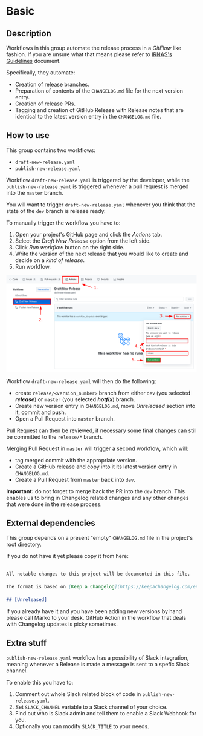 # Basic

## Description

Workflows in this group automate the release process in a *GitFlow* like
fashion. If you are unsure what that means please refer to [IRNAS's Guidelines]
document.

Specifically, they automate:
* Creation of release branches.
* Preparation of contents of the `CHANGELOG.md` file for the next version
  entry.
* Creation of release PRs.
* Tagging and creation of GitHub Release with Release notes that are identical
  to the latest version entry in the `CHANGELOG.md` file.


## How to use

This group contains two workflows:
* `draft-new-release.yaml`
* `publish-new-release.yaml`

Workflow `draft-new-release.yaml` is triggered by the developer, while the
`publish-new-release.yaml` is triggered whenever a pull request is merged into
the `master` branch.

You will want to trigger `draft-new-release.yaml` whenever you think that the
state of the `dev` branch is release ready.

To manually trigger the workflow you have to:
1. Open your project's GitHub page and click the *Actions* tab.
2. Select the *Draft New Release* option from the left side.
3. Click *Run workflow* button on the right side.
4. Write the version of the next release that you would like to create and
decide on a *kind of release*.
5. Run workflow.

![basic_workflow](basic_workflow.png)

Workflow `draft-new-release.yaml` will then do the following:
* create `release/<version_number>` branch from either `dev` (you selected
  ***release***) or `master` (you selected ***hotfix***) branch.
* Create new version entry in `CHANGELOG.md`, move *Unreleased* section into
  it, commit and push.
* Open a Pull Request into `master` branch.

Pull Request can then be reviewed, if necessary some final changes can still be
committed to the `release/*` branch.

Merging Pull Request in `master` will trigger a second workflow, which will:
* tag merged commit with the appropriate version.
* Create a GitHub release and copy into it its latest version entry in
  `CHANGELOG.md`.
* Create a Pull Request from `master` back into `dev`.

**Important:** do not forget to merge back the PR into the `dev` branch. This
enables us to bring in Changelog related changes and any other changes that
were done in the release process.

## External dependencies

This group depends on a present "empty" `CHANGELOG.md` file in the project's
root directory.

If you do not have it yet please copy it from here:

```markdown # Changelog

All notable changes to this project will be documented in this file.

The format is based on [Keep a Changelog](https://keepachangelog.com/en/1.0.0/)

## [Unreleased]
```

If you already have it and you have been adding new versions by hand please
call Marko to your desk. GitHub Action in the workflow that deals with
Changelog updates is picky sometimes.

[IRNAS's Guidelines]: https://github.com/IRNAS/irnas-guidelines-docs

## Extra stuff

`publish-new-release.yaml` workflow has a possibility of Slack integration,
meaning whenever a Release is made a message is sent to a spefic Slack channel.

To enable this you have to:
1. Comment out whole Slack related block of code in `publish-new-release.yaml`.
2. Set `SLACK_CHANNEL` variable to a Slack channel of your choice.
3. Find out who is Slack admin and tell them to enable a Slack Webhook for you.
4. Optionally you can modify `SLACK_TITLE` to your needs.
